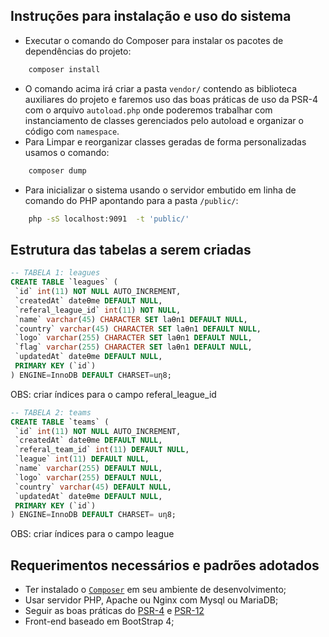 ## Instruções para instalação e uso do sistema

 - Executar o comando do Composer para instalar os pacotes de dependências do projeto:

```bash
    composer install
```
 - O comando acima irá criar a pasta `vendor/` contendo as biblioteca auxiliares do projeto e faremos uso das boas práticas de uso da PSR-4 com o arquivo `autoload.php` onde poderemos trabalhar com instanciamento de classes gerenciados pelo autoload e organizar o código com `namespace`.
 - Para Limpar e reorganizar classes geradas de forma personalizadas usamos o comando:

```bash
    composer dump
```

 - Para inicializar o sistema usando o servidor embutido em linha de comando do PHP apontando para a pasta `/public/`: 

```bash
    php -sS localhost:9091  -t 'public/'
```

## Estrutura das tabelas a serem criadas

```sql
-- TABELA 1: leagues
CREATE TABLE `leagues` (
 `id` int(11) NOT NULL AUTO_INCREMENT,
 `createdAt` dateƟme DEFAULT NULL,
 `referal_league_id` int(11) NOT NULL,
 `name` varchar(45) CHARACTER SET laƟn1 DEFAULT NULL,
 `country` varchar(45) CHARACTER SET laƟn1 DEFAULT NULL,
 `logo` varchar(255) CHARACTER SET laƟn1 DEFAULT NULL,
 `flag` varchar(255) CHARACTER SET laƟn1 DEFAULT NULL,
 `updatedAt` dateƟme DEFAULT NULL,
 PRIMARY KEY (`id`)
) ENGINE=InnoDB DEFAULT CHARSET=uƞ8;
```
OBS: criar índices para o campo referal_league_id
```sql
-- TABELA 2: teams
CREATE TABLE `teams` (
 `id` int(11) NOT NULL AUTO_INCREMENT,
 `createdAt` dateƟme DEFAULT NULL,
 `referal_team_id` int(11) DEFAULT NULL,
 `league` int(11) DEFAULT NULL,
 `name` varchar(255) DEFAULT NULL,
 `logo` varchar(255) DEFAULT NULL,
 `country` varchar(45) DEFAULT NULL,
 `updatedAt` dateƟme DEFAULT NULL,
 PRIMARY KEY (`id`)
) ENGINE=InnoDB DEFAULT CHARSET= uƞ8;
```
OBS: criar índices para o campo league

## Requerimentos necessários e  padrões adotados

 - Ter instalado o <a href="https://getcomposer.org/download/" target="_blank">`Composer`</a> em seu ambiente de desenvolvimento;
 - Usar servidor PHP, Apache ou Nginx com Mysql ou MariaDB;
 - Seguir as boas práticas do <a href="https://www.php-fig.org/psr/psr-4/examples/" target="_blank">PSR-4</a> e <a href="https://www.php-fig.org/psr/psr-12/" target="_blank">PSR-12</a>
 - Front-end baseado em BootStrap 4;